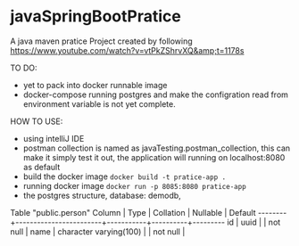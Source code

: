 # javaSpringBootPratice
A java maven pratice Project created by following https://www.youtube.com/watch?v=vtPkZShrvXQ&amp;t=1178s

TO DO:
- yet to pack into docker runnable image
- docker-compose running postgres and make the configration read from environment variable is not yet complete.


HOW TO USE:
- using intelliJ IDE
- postman collection is named as javaTesting.postman_collection, this can make it simply test it out, the application will running on localhost:8080 as default
- build the docker image `docker build -t pratice-app .`
- running docker image `docker run -p 8085:8080 pratice-app`
- the postgres structure, database: demodb, 

Table "public.person"
 Column |          Type          | Collation | Nullable | Default 
--------+------------------------+-----------+----------+---------
 id     | uuid                   |           | not null | 
 name   | character varying(100) |           | not null | 


